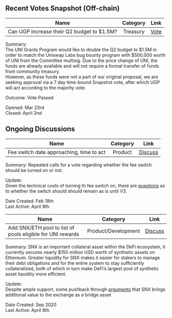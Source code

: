 ## Recent Votes Snapshot (Off-chain)
| Name          | Category      | Link   |
| ------------- |:-------------:| :-----:|
| Can UGP increase their Q2 budget to $1.5M? | Treasury | [Vote](https://app.boardroom.info/uniswap/poll/QmWe6Krc81pkCtQFbd2AxytFCp1imLGUnFTEEom9YNwFte) |

Summary:\
The UNI Grants Program would like to double the Q2 budget to $1.5M in order to match the Uniswap Labs bug bounty program with $500,000 worth of UNI from the Committee multisig. Due to the price change of UNI, the funds are already available and will not require a formal transfer of funds from community treasury.\
However, as these funds were not a part of our original proposal, we are seeking approval via a 7 day time-bound Snapshot vote, after which UGP will act according to the majority vote.

Outcome: Vote Passed

Opened: Mar 23rd\
Closed: April 2nd

## Ongoing Discussions

| Name          | Category      | Link   |
| ------------- |:-------------:| :-----:|
| Fee switch date approaching, time to act | Product | [Discuss](https://gov.uniswap.org/t/fee-switch-date-approaching-time-to-act/10418) |

Summary:
Repeated calls for a vote regarding whether the fee switch should be turned on or not.

Update:\
Given the technical costs of turning th fee switch on, there are [questions](https://gov.uniswap.org/t/fee-switch-date-approaching-time-to-act/10418/41) as to whether the switch should should remain as is until V3.

Date Created: Feb 18th\
Last Active: April 8th

| Name          | Category      | Link   |
| ------------- |:-------------:| :-----:|
| Add SNX/ETH pool to list of pools eligible for UNI rewards | Product/Development | [Discuss](https://gov.uniswap.org/t/add-snx-eth-pool-to-list-of-pools-eligible-for-uni-rewards/3286) |

Summary:
SNX is an important collateral asset within the DeFi ecosystem, it currently secures nearly $150 million USD worth of synthetic assets on Ethereum. Greater liquidity for SNX makes it easier for stakers to manage their debt obligations and for the entire system to stay sufficiently collateralized, both of which in turn make DeFi’s largest pool of synthetic asset liquidity more efficient.

Update:\
Despite ample support, some pushback through [arguments](https://gov.uniswap.org/t/add-snx-eth-pool-to-list-of-pools-eligible-for-uni-rewards/3286/12) that SNX brings additional value to the exchange as a bridge asset

Date Created: Sep 2020\
Last Active: April 8th
